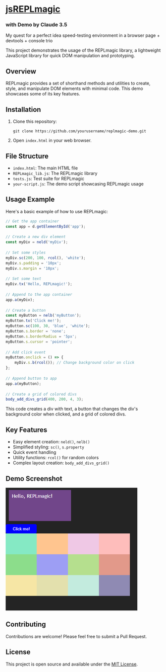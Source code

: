 # [jsREPLmagic ](https://github.com/UniBreakfast/jsREPLmagic)
### with Demo by Claude 3.5
My quest for a perfect idea speed-testing environment in a browser page + devtools + console trio

This project demonstrates the usage of the REPLmagic library, a lightweight JavaScript library for quick DOM manipulation and prototyping.

## Overview

REPLmagic provides a set of shorthand methods and utilities to create, style, and manipulate DOM elements with minimal code. This demo showcases some of its key features.

## Installation

1. Clone this repository:
   ```
   git clone https://github.com/yourusername/replmagic-demo.git
   ```
2. Open `index.html` in your web browser.

## File Structure

- `index.html`: The main HTML file
- `REPLmagic_lib.js`: The REPLmagic library
- `tests.js`: Test suite for REPLmagic
- `your-script.js`: The demo script showcasing REPLmagic usage

## Usage Example

Here's a basic example of how to use REPLmagic:

```javascript
// Get the app container
const app = d.getElementById('app');

// Create a new div element
const myDiv = neld('myDiv');

// Set some styles
myDiv.sc(200, 100, rcol(), 'white');
myDiv.s.padding = '10px';
myDiv.s.margin = '10px';

// Set some text
myDiv.tx('Hello, REPLmagic!');

// Append to the app container
app.a(myDiv);

// Create a button
const myButton = nelb('myButton');
myButton.tx('Click me!');
myButton.sc(100, 30, 'blue', 'white');
myButton.s.border = 'none';
myButton.s.borderRadius = '5px';
myButton.s.cursor = 'pointer';

// Add click event
myButton.onclick = () => {
    myDiv.s.b(rcol()); // Change background color on click
};

// Append button to app
app.a(myButton);

// Create a grid of colored divs
body_add_divs_grid(400, 200, 4, 3);
```

This code creates a div with text, a button that changes the div's background color when clicked, and a grid of colored divs.

## Key Features

- Easy element creation: `neld()`, `nelb()`
- Simplified styling: `sc()`, `s.property`
- Quick event handling
- Utility functions: `rcol()` for random colors
- Complex layout creation: `body_add_divs_grid()`

## Demo Screenshot

![REPLmagic Demo Screenshot](screenshot.png)

## Contributing

Contributions are welcome! Please feel free to submit a Pull Request.

## License

This project is open source and available under the [MIT License](LICENSE).
